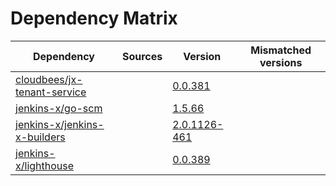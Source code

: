 # Dependency Matrix

Dependency | Sources | Version | Mismatched versions
---------- | ------- | ------- | -------------------
[cloudbees/jx-tenant-service](https://github.com/cloudbees/jx-tenant-service) |  | [0.0.381](https://github.com/cloudbees/jx-tenant-service/releases/tag/v0.0.381) | 
[jenkins-x/go-scm](https://github.com/jenkins-x/go-scm) |  | [1.5.66]() | 
[jenkins-x/jenkins-x-builders](https://github.com/jenkins-x/jenkins-x-builders) |  | [2.0.1126-461]() | 
[jenkins-x/lighthouse](https://github.com/jenkins-x/lighthouse) |  | [0.0.389]() | 
